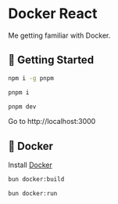 # Docker React

Me getting familiar with Docker.

## 🚀 Getting Started

```bash
npm i -g pnpm
```

```bash
pnpm i
```

```bash
pnpm dev
```

Go to http://localhost:3000

## 🐳 Docker

Install [Docker](https://www.docker.com/)

```bash
bun docker:build
```

```bash
bun docker:run
```
